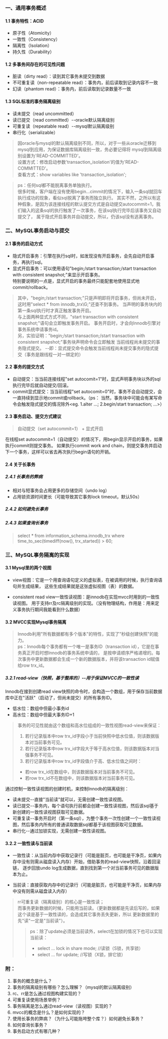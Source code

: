 ### 一、通用事务概述
#### 1.1 事务特性：ACID
- 原子性（Atomicity）  
- 一致性（Consistency）  
- 隔离性（Isolation）  
- 持久性（Durability）  

#### 1.2 多事务间存在的可见性问题  
- 脏读（dirty read）：读到其它事务未提交到数据  
- 不可重复读（non-repeatable read）：事务内，前后读取到记录内容不一致  
- 幻读（phantom read）：事务内，前后读取到记录数量不一致  

#### 1.3 SQL标准的事务隔离级别  
- 读未提交（read uncommitted）  
- 读已提交（read committed）--oracle默认隔离级别  
- 可重复读（repeatable read）--mysql默认隔离级别  
- 串行化（serializable）  
> 因oracle与mysql的默认隔离级别不同，所以，对于一些从oracle迁移到mysql到应用，为保证数据库隔离级别一致，务必要记得将
> mysql到隔离级别设置为'READ-COMMITTED'。  
> 设置方式：修改启动参数'transaction_isolation'的值为'READ-COMMITTED'。  
> 查看方式：show variables like 'transaction_isolation';  

> ps：任何sql都不能脱离事务单独执行。  
> 很多时候，客户端在没有使用begin...cimmit的情况下，输入一条sql就回车执行成功的现象，看似sql脱离了事务而独立执行。
> 其实不然，之所以有这种假象，是因为该连接线程的默认提交方式是自动提交autocommit=1，我们输入的这条sql的执行触发了一次事务，在该sql执行完毕后该事务又自动提交了，
> 属于隐式开启事务并自动提交，所以，仍该sql没有逃离事务。

### 二、MySQL事务启动与提交 
#### 2.1 事务的启动方式  
- 隐式开启事务：引擎在执行sql时，如发现没有开启事务，会先自动开启事务，再执行sql。  
- 显式开启事务：可以使用语句"begin;/start transaction;/start transaction with consistent snapshot;"来显示开启事务。  
特别要说明的一点是，显式开启的事务最终只能配套地使用显式地commit/rollback。  
> 其中，"begin;/start transaction;"只是声明即将开启事务，但尚未开启，这时用"select * from innodb_trx\G;"还查不到事务。
> 当声明的事务块内的第一条sql执行时才真正触发事务开启。  
> 与上面两种显式方式不同，"start transaction with consistent snapshot;"语句会立即触发事务开启。 
> 事务开启时，才会向Innodb引擎对事务系统申请事务id。  
> 另，实验证明："begin;/start transaction;/start transaction with consistent snapshot;"事务块声明命令会立即触发
> 当前线程尚未提交的事务隐式提交。  --即：显式提交命令会触发当前线程尚未提交事务的隐式提交（事务是跟线程一对一绑定的）

#### 2.2 事务的提交方式  
- 自动提交：当当前连接线程"set autocomit=1"时，显式声明事务块以外的sql执行完毕后就自动提交/回滚。  
- commit显式提交：当当前线程"set autocomit=0"时，事务不会自动提交，会一直持续到显示地commit或rollback。（ps：
  当然，事务块中可能会有某写命令会触发隐式提交的情况除外<eg. 1.alter ...; 2.begin/start transaction; ...>）  
  
#### 2.3 事务启动、提交方式建议
> 自动提交（set autocommit=1） + 显式开启  

在线程set autocommit=1（自动提交）的情况下，用begin显示开启的事务，如果执行commit则提交事务。
如果执行commit work and chain，则提交事务并启动下一个事务，这样可以省去再次执行begin语句的开销。  

#### 2.4 关于长事务  
##### 2.4.1 长事务的弊病  
- 相对与短事务会占用更多的存储空间（undo log）  
- 占用锁资源时间更长（可能导致其它事务lock timeout，默认50s）  

##### 2.4.2 如何避免长事务  

##### 2.4.3 如果查询长事务  
> select * from information_schema.innodb_trx where time_to_sec(timediff(now(), trx_started)) > 60;  



### 三、MySQL事务隔离的实现
#### 3.1 Mysql里的两个视图  
- view视图：它是一个用查询语句定义的虚拟表，在被调用的时候，执行查询语句并生成结果，
  这些生成结果就是这张虚拟视图（表）的数据。

- consistent read view一致性读视图：是innodb在实现mvcc时用到的一致性读视图。
  用于支持rr及rc隔离级别的实现。（没有物理结构，作用是：用来定义事务执行期间我能看到什么数据）  
  
#### 3.2 MVCC实现Mysql事务隔离  
> Innodb利用"所有数据都有多个版本"的特性，实现了"秒级创建快照"的能力。  
> ps：Innodb每个事务都有一个唯一是事务ID（transaction id），它是在事务真正开启时想Innodb的事务系统申请的，
是按申请顺序严格递增的。每次事务中更新数据都会生成一个新的数据版本，并将该transaction id赋值给row trx_id。  

##### 3.2.1 read-view（快照，基于整库的）--用于保证MVCC的一致性读  
Innodb在接到创建read view快照的命令时，会构造一个数组，用于保存当前数据库中正在"活跃"（启动了，但尚未提交）的所有事务ID。  
- 低水位：数组中但最小事务id  
- 高水位：数组中但最大事务ID+1  
> 事务的可见性就由这个数组和高水位组成的一致性视图read-view来保证：  
> 1. 若行记录版本中row trx_id字段小于当前快照中低水位值，则该数据版本对当前事务可见。  
> 2. 若行记录版本中row trx_id字段大于等于高水位值，则该数据版本对当强事务不可见。  
> 3. 若行记录版本中row trx_id字段值介于高、低水位值之间时：
> - 若row trx_id在数组中，则该数据版本对当前事务不可见。
> - 若row trx_id不在数组中，则该数据版本对当前事务可见。  

通过控制一致性读视图的创建时机，来控制Innodb的隔离级别：  
- 读未提交--直接"当前读"就可以，无需创建一致性读视图。
- 读已提交--事务内，每个语句执行前都会创建一致性读视图，然后该sql基于新创建的一致性读视图获取可见数据。    
- 可重复读--事务开启时（第一条sql），为整个事务一次性创建一个一致性读视图，然后事务内所有的普通读取数据sql都基于该视图获取可见数据。    
- 串行化--通过加锁实现，无需创建一致性读视图。    

#### 3.2.2 一致性读与当前读  
- 一致性读：从当前内存中获取记录行（可能是脏页，也可能是干净页，如果内存中没有则需从磁盘读入内存）开始，借助事务的read-view快照，沿着回滚链，
逐步回放undo log生成数据，直到找到第一个对当前事务可见的数据版本为止。  
  
- 当前读：直接获取内存中的记录行（可能是脏页，也可能是干净页，如果内存中没有则需从磁盘读入内存）  

> rr可重复读（隔离级别）的核心是一致性读；  
> 而事务更新数据的时候，只能用当前读。（更新数据都是先读后写的，如果这个读是基于一致性读的，会造成其它事务丢失更新，所以
> 更新数据里的先"读"一定是"当前读"）。
>> ps：除了update必须是当前读外，select在加锁的情况下也可以实现当前读：  
>> - select ... lock in share mode;     //读锁（S锁，共享锁）  
>> - select ... for update;     //写锁（X锁，排它锁）  











### 附：
1. 事务的概念是什么？  
2. 事务的隔离级别有哪些？怎么理解？（mysql的默认隔离级别）  
3. rc、rr是怎么通过视图构建实现的？  
4. 可重复读使用场景举例？  
5. 事务隔离是怎么通过read-view（读视图）实现的？  
6. mvcc的概念是什么？是如何实现的？  
7. 使用长事务的弊病？（为什么可能拖垮整个库？）如何避免长事务？  
8. 如何查询长事务？  
9. 事务启动方式有哪几种？  

